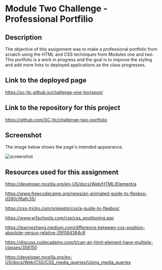 # Module Two Challenge - Professional Portfilio

## Description

The objective of this assignment was to make a professional portfolio from scratch using the HTML and CSS techniques from Modules one and two. This portfolio is a work in progress and the goal is to improve the styling and add more links to deployed applications as the class progresses.

## Link to the deployed page

https://sc-ltc.github.io/challenge-one-horiseon/

## Link to the repository for this project

https://github.com/SC-ltc/challenge-two-portfolio

## Screenshot

The image below shows the page's intended appearance.

![screenshot](assets/images/SCportfolioscreenshot.png)


## Resources used for this assignment

https://developer.mozilla.org/en-US/docs/Web/HTML/Element/a

https://www.freecodecamp.org/news/an-animated-guide-to-flexbox-d280cf6afc35/

https://css-tricks.com/snippets/css/a-guide-to-flexbox/

https://www.w3schools.com/css/css_positioning.asp

https://leannezhang.medium.com/difference-between-css-position-absolute-versus-relative-35f064384c6

https://discuss.codecademy.com/t/can-an-html-element-have-multiple-classes/358150

https://developer.mozilla.org/en-US/docs/Web/CSS/CSS_media_queries/Using_media_queries
